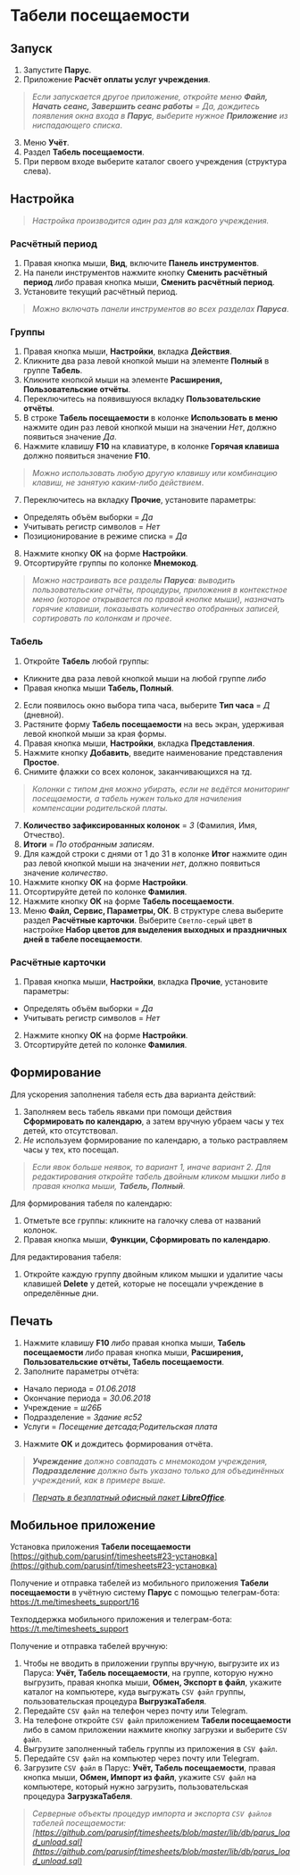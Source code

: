 # Табели посещаемости

## Запуск

1. Запустите **Парус**.
2. Приложение **Расчёт оплаты услуг учреждения**.

> _Если запускается другое приложение, откройте меню **Файл, Начать сеанс, Завершить сеанс работы** = Да, дождитесь появления окна входа в **Парус**, выберите нужное **Приложение** из ниспадающего списка_.

3. Меню **Учёт**.
4. Раздел **Табель посещаемости**.
5. При первом входе выберите каталог своего учреждения (структура слева).

## Настройка

> _Настройка производится один раз для каждого учреждения._

### Расчётный период

1. Правая кнопка мыши, **Вид**, включите **Панель инструментов**.
2. На панели инструментов нажмите кнопку **Сменить расчётный период** _либо_ правая кнопка мыши, **Сменить расчётный период**.
3. Установите текущий расчётный период.

> _Можно включать панели инструментов во всех разделах **Паруса**_.

### Группы

1. Правая кнопка мыши, **Настройки**, вкладка **Действия**.
2. Кликните два раза левой кнопкой мыши на элементе **Полный** в группе **Табель**.
3. Кликните кнопкой мыши на элементе **Расширения, Пользовательские отчёты**.
4. Переключитесь на появившуюся вкладку **Пользовательские отчёты**.
5. В строке **Табель посещаемости** в колонке **Использовать в меню** нажмите один раз левой кнопкой мыши на значении _Нет_, должно появиться значение _Да_.
6. Нажмите клавишу **F10** на клавиатуре, в колонке **Горячая клавиша** должно появиться значение **F10**.

> _Можно использовать любую другую клавишу или комбинацию клавиш, не занятую каким-либо действием_.

7. Переключитесь на вкладку **Прочие**, установите параметры:
* Определять объём выборки = _Да_
* Учитывать регистр символов = _Нет_
* Позиционирование в режиме списка = _Да_

8. Нажмите кнопку **ОК** на форме **Настройки**.
9. Отсортируйте группы по колонке **Мнемокод**.

> _Можно настраивать все разделы **Паруса**: выводить пользовательские отчёты, процедуры, приложения в контекстное меню (которое открывается по правой кнопке мыши), назначать горячие клавиши, показывать количество отобранных записей, сортировать по колонкам и прочее_.

### Табель

1. Откройте **Табель** любой группы:
* Кликните два раза левой кнопкой мыши на любой группе _либо_
* Правая кнопка мыши **Табель, Полный**.

2. Если появилось окно выбора типа часа, выберите **Тип часа** = _Д_ (дневной).
3. Растяните форму **Табель посещаемости** на весь экран, удерживая левой кнопкой мыши за края формы.
4. Правая кнопка мыши, **Настройки**, вкладка **Представления**.
5. Нажмите кнопку **Добавить**, введите наименование представления **Простое**.
6. Снимите флажки со всех колонок, заканчивающихся на _тд_.

> _Колонки с типом дня можно убирать, если не ведётся мониторинг посещаемости, а табель нужен только для начиления компенсации родительской платы._

7. **Количество зафиксированных колонок** = _3_ (Фамилия, Имя, Отчество).
8. **Итоги** = _По отобранным записям_.
9. Для каждой строки с днями от 1 до 31 в колонке **Итог** нажмите один раз левой кнопкой мыши на значении _нет_, должно появиться значение _количество_. 
10. Нажмите кнопку **ОК** на форме **Настройки**.
11. Отсортируйте детей по колонке **Фамилия**.
12. Нажмите кнопку **ОК** на форме **Табель посещаемости**.
13. Меню **Файл, Сервис, Параметры, ОК**. В структуре слева выберите раздел **Расчётные карточки**. Выберите `Светло-серый` цвет в настройке **Набор цветов для выделения выходных и праздничных дней в табеле посещаемости**.

### Расчётные карточки

1. Правая кнопка мыши, **Настройки**, вкладка **Прочие**, установите параметры:
* Определять объём выборки = _Да_
* Учитывать регистр символов = _Нет_

2. Нажмите кнопку **ОК** на форме **Настройки**.
3. Отсортируйте детей по колонке **Фамилия**.

## Формирование

Для ускорения заполнения табеля есть два варианта действий:
1. Заполняем весь табель явками при помощи действия **Сформировать по календарю**, а затем вручную убраем часы у тех детей, кто отсутствовал.
2. _Не_ используем формирование по календарю, а только растравляем часы у тех, кто посещал.

> _Если явок больше неявок, то вариант 1, иначе вариант 2. Для редактирования откройте табель двойным кликом мышки либо в правая кнопка мыши, **Табель, Полный**._

Для формирования табеля по календарю:

1. Отметьте все группы: кликните на галочку слева от названий колонок.
2. Правая кнопка мыши, **Функции, Сформировать по календарю**.

Для редактирования табеля:

1. Откройте каждую группу двойным кликом мышки и удалитие часы клавишей **Delete** у детей, которые не посещали учреждение в определённые дни.

## Печать

1. Нажмите клавишу **F10** _либо_ правая кнопка мыши, **Табель посещаемости** _либо_ правая кнопка мыши, **Расширения, Пользовательские отчёты, Табель посещаемости**.
2. Заполните параметры отчёта:
* Начало периода = _01.06.2018_
* Окончание периода = _30.06.2018_
* Учреждение = _ш26Б_
* Подразделение = _Здание яс52_
* Услуги = _Посещение детсада;Родительская плата_
3. Нажмите **ОК** и дождитесь формирования отчёта.

> _**Учреждение** должно совпадать с мнемокодом учреждения, **Подразделение** должно быть указано только для объединённых учреждений, как в примере выше._

> _[Перчать в безплатный офисный пакет **LibreOffice**](libreoffice.md)._

## Мобильное приложение

Установка приложения **Табели посещаемости** [https://github.com/parusinf/timesheets#23-установка](https://github.com/parusinf/timesheets#23-установка)

Получение и отправка табелей из мобильного приложения **Табели посещаемости** в учётную систему **Парус** с помощью телеграм-бота: 
https://t.me/timesheets_support/16

Техподдержка мобильного приложения и телеграм-бота: https://t.me/timesheets_support

Получение и отправка табелей вручную:

1. Чтобы не вводить в приложении группы вручную, выгрузите их из Паруса: **Учёт, Табель посещаемости**, на группе, которую нужно выгрузить, правая кнопка мыши, **Обмен, Экспорт в файл**, укажите каталог на компьютере, куда выгружать `CSV файл` группы, пользовательская процедура **ВыгрузкаТабеля**.
2. Передайте `CSV файл` на телефон через почту или Telegram.
3. На телефоне откройте `CSV файл` приложением **Табели посещаемости** либо в самом приложении нажмите кнопку загрузки и выберите `CSV файл`.
4. Выгрузите заполненный табель группы из приложения в `CSV файл`.
5. Передайте `CSV файл` на компьютер через почту или Telegram.
6. Загрузите `CSV файл` в Парус: **Учёт, Табель посещаемости**, правая кнопка мыши, **Обмен, Импорт из файл**, укажите `CSV файл` на компьютере, который нужно загрузить, пользовательская процедура **ЗагрузкаТабеля**.

> _Серверные объекты процедур импорта и экспорта `CSV файлов` табелей посещаемости: [https://github.com/parusinf/timesheets/blob/master/lib/db/parus_load_unload.sql](https://github.com/parusinf/timesheets/blob/master/lib/db/parus_load_unload.sql)_
